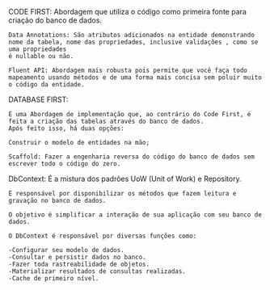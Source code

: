 CODE FIRST:
	Abordagem que utiliza o código como primeira fonte para criação do banco de dados.
	
	Data Annotations: São atributos adicionados na entidade demonstrando nome da tabela, nome das propriedades, inclusive validações , como se uma propriedades
	é nullable ou não.
	
	Fluent API: Abordagem mais robusta pois permite que você faça todo mapeamento usando métodos e de uma forma mais concisa sem poluir muito o código da entidade.
	
DATABASE FIRST:
		
	É uma Abordagem de implementação que, ao contrário do Code First, é feita a criação das tabelas através do banco de dados.
	Após feito isso, há duas opções:
	
	Construir o modelo de entidades na mão;
	
	Scaffold: Fazer a engenharia reversa do código do banco de dados sem escrever todo o código do zero.
	
DbContext: 
	É a mistura dos padrões UoW (Unit of Work) e Repository.
	
	É responsável por disponibilizar os métodos que fazem leitura e gravação no banco de dados.
	
	O objetivo é simplificar a interação de sua aplicação com seu banco de dados.
	
	O DbContext é responsável por diversas funções como:
	
	-Configurar seu modelo de dados.
	-Consultar e persistir dados no banco.
	-Fazer toda rastreabilidade de objetos.
	-Materializar resultados de consultas realizadas.
	-Cache de primeiro nível.
	
	